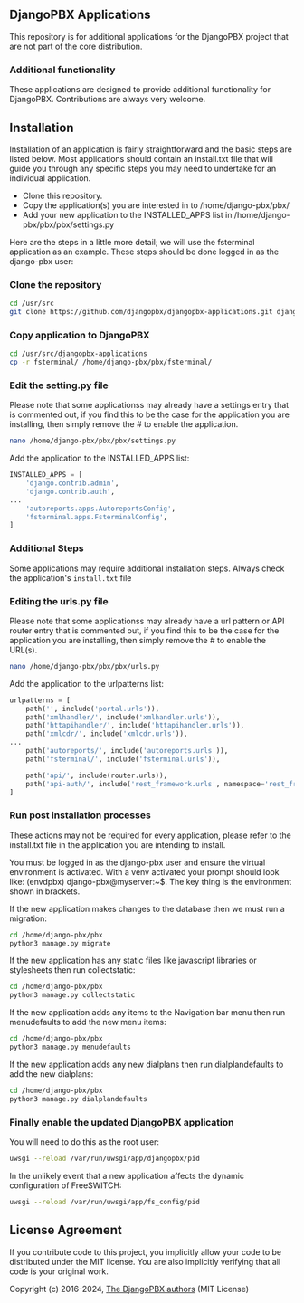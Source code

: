 DjangoPBX Applications
--------------------------------------
This repository is for additional applications for the DjangoPBX project
that are not part of the core distribution.

### Additional functionality
These applications are designed to provide additional functionality for DjangoPBX.
Contributions are always very welcome.

## Installation
Installation of an application is fairly straightforward and the basic steps are listed below.
Most applications should contain an install.txt file that will guide you through any specific
steps you may need to undertake for an individual application.
* Clone this repository.
* Copy the application(s) you are interested in to /home/django-pbx/pbx/
* Add your new application to the INSTALLED_APPS list in /home/django-pbx/pbx/pbx/settings.py


Here are the steps in a little more detail; we will use the fsterminal application as an example.
These steps should be done logged in as the django-pbx user:

### Clone the repository
```sh
cd /usr/src
git clone https://github.com/djangopbx/djangopbx-applications.git djangopbx-applications
```

### Copy application to DjangoPBX
```sh
cd /usr/src/djangopbx-applications
cp -r fsterminal/ /home/django-pbx/pbx/fsterminal/
```

### Edit the setting.py file
Please note that some applicationss may already have a settings entry
that is commented out, if you find this to be the case for the application you are
installing, then simply remove the # to enable the application.

```sh
nano /home/django-pbx/pbx/pbx/settings.py
```
Add the application to the INSTALLED_APPS list:
```python
INSTALLED_APPS = [
    'django.contrib.admin',
    'django.contrib.auth',
...
    'autoreports.apps.AutoreportsConfig',
    'fsterminal.apps.FsterminalConfig',
]
```
### Additional Steps
Some applications may require additional installation steps.  Always check
the application's `install.txt` file

###  Editing the urls.py file
Please note that some applicationss may already have a
url pattern or API router entry that is commented out, 
if you find this to be the case for the application you are
installing, then simply remove the # to enable the URL(s).

```sh
nano /home/django-pbx/pbx/pbx/urls.py
```
Add the application to the urlpatterns list:
```python
urlpatterns = [
    path('', include('portal.urls')),
    path('xmlhandler/', include('xmlhandler.urls')),
    path('httapihandler/', include('httapihandler.urls')),
    path('xmlcdr/', include('xmlcdr.urls')),
...
    path('autoreports/', include('autoreports.urls')),
    path('fsterminal/', include('fsterminal.urls')),

    path('api/', include(router.urls)),
    path('api-auth/', include('rest_framework.urls', namespace='rest_framework'))
]
```
###  Run post installation processes
These actions may not be required for every application, please refer to the install.txt
file in the application you are intending to install.

You must be logged in as the django-pbx user and ensure the virtual environment is activated.
With a venv activated your prompt should look like: (envdpbx) django-pbx@myserver:~$.
The key thing is the environment shown in brackets.

If the new application makes changes to the database then we must run a migration:
```sh
cd /home/django-pbx/pbx
python3 manage.py migrate
```

If the new application has any static files like javascript libraries or stylesheets then run collectstatic:
```sh
cd /home/django-pbx/pbx
python3 manage.py collectstatic
```

If the new application adds any items to the Navigation bar menu then run menudefaults to
add the new menu items:
```sh
cd /home/django-pbx/pbx
python3 manage.py menudefaults
```

If the new application adds any new dialplans then run dialplandefaults to
add the new dialplans:
```sh
cd /home/django-pbx/pbx
python3 manage.py dialplandefaults
```

###  Finally enable the updated DjangoPBX application
You will need to do this as the root user:
```sh
uwsgi --reload /var/run/uwsgi/app/djangopbx/pid
```

In the unlikely event that a new application affects the dynamic configuration of FreeSWITCH:
```sh
uwsgi --reload /var/run/uwsgi/app/fs_config/pid
```


## License Agreement

If you contribute code to this project, you implicitly allow your code to be distributed under the MIT license. You are also implicitly verifying that all code is your original work.

Copyright (c) 2016-2024, [The DjangoPBX authors](https://github.com/djangopbx/djangopbx-applications/graphs/contributors) (MIT License)<br>
